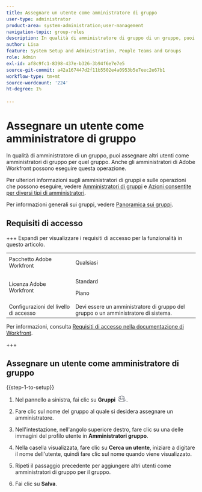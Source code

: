 ```yaml
---
title: Assegnare un utente come amministratore di gruppo
user-type: administrator
product-area: system-administration;user-management
navigation-topic: group-roles
description: In qualità di amministratore di gruppo di un gruppo, puoi assegnare altri utenti come amministratori di gruppo per quel gruppo. Anche gli amministratori di Adobe Workfront possono eseguire questa operazione.
author: Lisa
feature: System Setup and Administration, People Teams and Groups
role: Admin
exl-id: af8c9fc1-8398-437e-b326-3b94f6e7e7e5
source-git-commit: a42a167447d2f11b5502e4a0953b5e7eec2e67b1
workflow-type: tm+mt
source-wordcount: '224'
ht-degree: 1%

---
```


# Assegnare un utente come amministratore di gruppo

In qualità di amministratore di un gruppo, puoi assegnare altri utenti come amministratori di gruppo per quel gruppo. Anche gli amministratori di Adobe Workfront possono eseguire questa operazione.

Per ulteriori informazioni sugli amministratori di gruppi e sulle operazioni che possono eseguire, vedere [Amministratori di gruppi](../../../administration-and-setup/manage-groups/group-roles/group-administrators.md) e [Azioni consentite per diversi tipi di amministratori](../../../administration-and-setup/manage-groups/group-roles/group-actions-allowed-different-types-admins.md).

Per informazioni generali sui gruppi, vedere [Panoramica sui gruppi](../../../administration-and-setup/manage-groups/groups-overview/groups.md).

## Requisiti di accesso

+++ Espandi per visualizzare i requisiti di accesso per la funzionalità in questo articolo.

<table style="table-layout:auto"> 
 <col> 
 <col> 
 <tbody> 
  <tr> 
   <td>Pacchetto Adobe Workfront</td> 
   <td><p>Qualsiasi</p></td> 
  </tr> 
  <tr> 
   <td>Licenza Adobe Workfront</td> 
   <td><p>Standard</p>
       <p>Piano</p></td>
  </tr>
  <tr> 
   <td>Configurazioni del livello di accesso</td> 
   <td>Devi essere un amministratore di gruppo del gruppo o un amministratore di sistema.</td>
  </tr>
 </tbody> 
</table>

Per informazioni, consulta [Requisiti di accesso nella documentazione di Workfront](/help/quicksilver/administration-and-setup/add-users/access-levels-and-object-permissions/access-level-requirements-in-documentation.md).

+++

## Assegnare un utente come amministratore di gruppo

{{step-1-to-setup}}

1. Nel pannello a sinistra, fai clic su **Gruppi** ![Gruppi](assets/groups-icon.png).

1. Fare clic sul nome del gruppo al quale si desidera assegnare un amministratore.
1. Nell&#39;intestazione, nell&#39;angolo superiore destro, fare clic su una delle immagini del profilo utente in **Amministratori gruppo**.
1. Nella casella visualizzata, fare clic su **Cerca un utente**, iniziare a digitare il nome dell&#39;utente, quindi fare clic sul nome quando viene visualizzato.
1. Ripeti il passaggio precedente per aggiungere altri utenti come amministratori di gruppo per il gruppo.
1. Fai clic su **Salva**.
